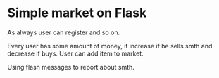 # Simple market on Flask

As always user can register and so on.

Every user has some amount of money, it increase if he sells smth and decrease if buys. User can add item to market.

Using flash messages to report about smth.
